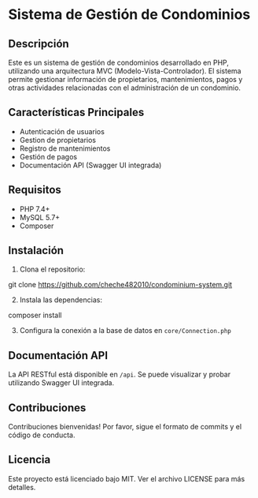 # Sistema de Gestión de Condominios

## Descripción

Este es un sistema de gestión de condominios desarrollado en PHP, utilizando una arquitectura MVC (Modelo-Vista-Controlador). El sistema permite gestionar información de propietarios, mantenimientos, pagos y otras actividades relacionadas con el administración de un condominio.

## Características Principales

- Autenticación de usuarios
- Gestion de propietarios
- Registro de mantenimientos
- Gestión de pagos
- Documentación API (Swagger UI integrada)

## Requisitos

- PHP 7.4+
- MySQL 5.7+
- Composer

## Instalación

1. Clona el repositorio:

git clone https://github.com/cheche482010/condominium-system.git

2. Instala las dependencias:

composer install

3. Configura la conexión a la base de datos en `core/Connection.php`

## Documentación API

La API RESTful está disponible en `/api`. Se puede visualizar y probar utilizando Swagger UI integrada.

## Contribuciones

Contribuciones bienvenidas! Por favor, sigue el formato de commits y el código de conducta.

## Licencia

Este proyecto está licenciado bajo MIT. Ver el archivo LICENSE para más detalles.
